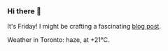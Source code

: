 ### Hi there :wave:

It's Friday! I might be crafting a fascinating [blog post](https://benjaminwuethrich.dev).

Weather in Toronto: haze, at +21°C.
